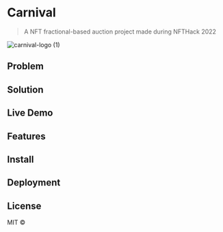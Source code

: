 # Carnival

> A NFT fractional-based auction project made during NFTHack 2022

![carnival-logo (1)](https://user-images.githubusercontent.com/18402217/149608161-ca5b778b-aa25-4f54-b3b4-6959c81fd6ab.png)

## Problem

## Solution

## Live Demo

## Features

## Install

## Deployment

## License

MIT ©
